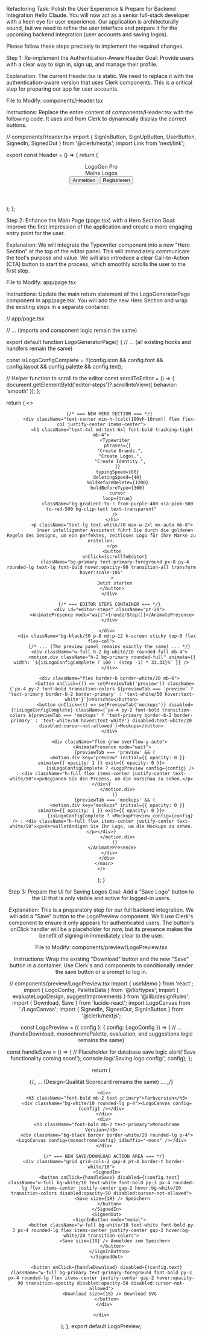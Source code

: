 Refactoring Task: Polish the User Experience & Prepare for Backend Integration
Hello Claude. You will now act as a senior full-stack developer with a keen eye for user experience. Our application is architecturally sound, but we need to refine the user interface and prepare it for the upcoming backend integration (user accounts and saving logos).

Please follow these steps precisely to implement the required changes.

Step 1: Re-implement the Authentication-Aware Header
Goal: Provide users with a clear way to sign in, sign up, and manage their profile.

Explanation:
The current Header.tsx is static. We need to replace it with the authentication-aware version that uses Clerk components. This is a critical step for preparing our app for user accounts.

File to Modify: components/Header.tsx

Instructions:
Replace the entire content of components/Header.tsx with the following code. It uses <SignedIn> and <SignedOut> from Clerk to dynamically display the correct buttons.

// components/Header.tsx
import { SignInButton, SignUpButton, UserButton, SignedIn, SignedOut } from '@clerk/nextjs';
import Link from 'next/link';

export const Header = () => {
return (
<header className="absolute top-0 left-0 w-full p-4 flex justify-between items-center z-10">
<Link href="/" className="font-bold text-xl">
LogoGen Pro
</Link>
<div className="flex items-center gap-4">
<SignedIn>
<Link href="/dashboard" className="text-sm font-medium hover:text-primary transition-colors">
Meine Logos
</Link>
<UserButton afterSignOutUrl="/" />
</SignedIn>
<SignedOut>
<div className="flex items-center gap-2">
<SignInButton mode="modal">
<button className="text-sm font-medium hover:text-primary transition-colors">Anmelden</button>
</SignInButton>
<SignUpButton mode="modal">
<button className="bg-primary text-primary-foreground px-4 py-2 rounded-lg text-sm font-bold hover:opacity-90 transition-opacity">Registrieren</button>
</SignUpButton>
</div>
</SignedOut>
</div>
</header>
);
};

Step 2: Enhance the Main Page (page.tsx) with a Hero Section
Goal: Improve the first impression of the application and create a more engaging entry point for the user.

Explanation:
We will integrate the Typewriter component into a new "Hero Section" at the top of the editor panel. This will immediately communicate the tool's purpose and value. We will also introduce a clear Call-to-Action (CTA) button to start the process, which smoothly scrolls the user to the first step.

File to Modify: app/page.tsx

Instructions:
Update the main return statement of the LogoGeneratorPage component in app/page.tsx. You will add the new Hero Section and wrap the existing steps in a separate container.

// app/page.tsx

// ... (imports and component logic remain the same)

export default function LogoGeneratorPage() {
// ... (all existing hooks and handlers remain the same)

const isLogoConfigComplete = !!(config.icon && config.font && config.layout && config.palette && config.text);

// Helper function to scroll to the editor
const scrollToEditor = () => {
document.getElementById('editor-steps')?.scrollIntoView({ behavior: 'smooth' });
};

return (
<>
<Header />
<main className="min-h-screen w-full grid md:grid-cols-2 pt-20">
<div className="p-8 md:p-12 overflow-y-auto max-h-[calc(100vh-5rem)]">

          {/* === NEW HERO SECTION === */}
          <div className="text-center min-h-[calc(100vh-10rem)] flex flex-col justify-center items-center">
            <h1 className="text-4xl md:text-6xl font-bold tracking-tight mb-4">
              <Typewriter
                phrases={[
                  "Create Brands.",
                  "Create Logos.",
                  "Create Identity.",
                ]}
                typingSpeed={60}
                deletingSpeed={40}
                holdBeforeDelete={1200}
                holdBeforeType={300}
                cursor
                loop={true}
                className="bg-gradient-to-r from-purple-400 via-pink-500 to-red-500 bg-clip-text text-transparent"
              />
            </h1>
            <p className="text-lg text-white/70 max-w-2xl mx-auto mb-8">
              Unser intelligenter Assistent führt Sie durch die goldenen Regeln des Designs, um ein perfektes, zeitloses Logo für Ihre Marke zu erstellen.
            </p>
            <button
              onClick={scrollToEditor}
              className="bg-primary text-primary-foreground px-8 py-4 rounded-lg text-lg font-bold hover:opacity-90 transition-all transform hover:scale-105"
            >
              Jetzt starten
            </button>
          </div>

          {/* === EDITOR STEPS CONTAINER === */}
          <div id="editor-steps" className="pt-20">
            <AnimatePresence mode="wait">{renderStep()}</AnimatePresence>
          </div>

        </div>
        <div className="bg-black/50 p-8 md:p-12 h-screen sticky top-0 flex flex-col">
          {/* ... (The preview panel remains exactly the same) ... */}
          <div className="w-full h-2 bg-white/10 rounded-full mb-4">
            <motion.div className="h-2 bg-primary rounded-full" animate={{ width: `${isLogoConfigComplete ? 100 : (step -1) * 33.33}%` }} />
          </div>

          <div className="flex border-b border-white/20 mb-6">
              <button onClick={() => setPreviewTab('preview')} className={`px-4 py-2 font-bold transition-colors ${previewTab === 'preview' ? 'text-primary border-b-2 border-primary' : 'text-white/50 hover:text-white'}`}>Vorschau</button>
              <button onClick={() => setPreviewTab('mockups')} disabled={!isLogoConfigComplete} className={`px-4 py-2 font-bold transition-colors ${previewTab === 'mockups' ? 'text-primary border-b-2 border-primary' : 'text-white/50 hover:text-white'} disabled:text-white/20 disabled:cursor-not-allowed`}>Mockups</button>
          </div>

          <div className="flex-grow overflow-y-auto">
            <AnimatePresence mode="wait">
              {previewTab === 'preview' && (
                <motion.div key="preview" initial={{ opacity: 0 }} animate={{ opacity: 1 }} exit={{ opacity: 0 }}>
                  {isLogoConfigComplete ? <LogoPreview config={config} /> : <div className="h-full flex items-center justify-center text-white/50"><p>Beginnen Sie den Prozess, um die Vorschau zu sehen.</p></div>}
                </motion.div>
              )}
              {previewTab === 'mockups' && (
                <motion.div key="mockups" initial={{ opacity: 0 }} animate={{ opacity: 1 }} exit={{ opacity: 0 }}>
                  {isLogoConfigComplete ? <MockupPreview config={config} /> : <div className="h-full flex items-center justify-center text-white/50"><p>Vervollständigen Sie Ihr Logo, um die Mockups zu sehen.</p></div>}
                </motion.div>
              )}
            </AnimatePresence>
          </div>
        </div>
      </main>
    </>

);
}

Step 3: Prepare the UI for Saving Logos
Goal: Add a "Save Logo" button to the UI that is only visible and active for logged-in users.

Explanation:
This is a preparatory step for our full backend integration. We will add a "Save" button to the LogoPreview component. We'll use Clerk's <SignedIn> component to ensure it only appears for authenticated users. The button's onClick handler will be a placeholder for now, but its presence makes the benefit of signing in immediately clear to the user.

File to Modify: components/preview/LogoPreview.tsx

Instructions:
Wrap the existing "Download" button and the new "Save" button in a container. Use Clerk's <SignedIn> and <SignedOut> components to conditionally render the save button or a prompt to log in.

// components/preview/LogoPreview.tsx
import { useMemo } from 'react';
import { LogoConfig, PaletteData } from '@/lib/types';
import { evaluateLogoDesign, suggestImprovements } from '@/lib/designRules';
import { Download, Save } from 'lucide-react';
import LogoCanvas from './LogoCanvas';
import { SignedIn, SignedOut, SignInButton } from '@clerk/nextjs';

const LogoPreview = ({ config }: { config: LogoConfig }) => {
// ... (handleDownload, monochromePalette, evaluation, and suggestions logic remains the same)

const handleSave = () => {
// Placeholder for database save logic
alert('Save functionality coming soon!');
console.log('Saving logo config:', config);
};

return (
<div className="space-y-6">
{/_ ... (Design-Qualität Scorecard remains the same) ... _/}

      <div>
        <h3 className="font-bold mb-2 text-primary">Farbversion</h3>
        <div className="bg-white/10 rounded-lg p-4"><LogoCanvas config={config} /></div>
      </div>
      <div>
        <h3 className="font-bold mb-2 text-primary">Monochrome Version</h3>
        <div className="bg-black border border-white/20 rounded-lg p-4"><LogoCanvas config={monochromeConfig} idSuffix="-mono" /></div>
      </div>

      {/* === NEW SAVE/DOWNLOAD ACTION AREA === */}
      <div className="grid grid-cols-2 gap-4 pt-4 border-t border-white/10">
        <SignedIn>
          <button onClick={handleSave} disabled={!config.text} className="w-full bg-white/10 text-white font-bold py-3 px-4 rounded-lg flex items-center justify-center gap-2 hover:bg-white/20 transition-colors disabled:opacity-50 disabled:cursor-not-allowed">
            <Save size={18} /> Speichern
          </button>
        </SignedIn>
        <SignedOut>
          <SignInButton mode="modal">
            <button className="w-full bg-white/10 text-white font-bold py-3 px-4 rounded-lg flex items-center justify-center gap-2 hover:bg-white/20 transition-colors">
              <Save size={18} /> Anmelden zum Speichern
            </button>
          </SignInButton>
        </SignedOut>

        <button onClick={handleDownload} disabled={!config.text} className="w-full bg-primary text-primary-foreground font-bold py-3 px-4 rounded-lg flex items-center justify-center gap-2 hover:opacity-90 transition-opacity disabled:opacity-50 disabled:cursor-not-allowed">
          <Download size={18} /> Download SVG
        </button>
      </div>

    </div>

);
};
export default LogoPreview;
